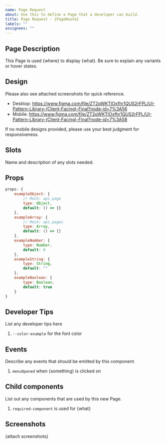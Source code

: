 ```yaml
---
name: Page Request
about: Use this to define a Page that a developer can build.
title: Page Request - {PageRoute}
labels: ""
assignees: ""
---
```


## Page Description

This Page is used {where} to display {what}. Be sure to explain any variants or hover states.

## Design

Please also see attached screenshots for quick reference.

-   Desktop: https://www.figma.com/file/ZT2qWKTlOxfhr1QUS2rFPL/UI-Pattern-Library-(Client-Facing)-Final?node-id=7%3A56
-   Mobile: https://www.figma.com/file/ZT2qWKTlOxfhr1QUS2rFPL/UI-Pattern-Library-(Client-Facing)-Final?node-id=7%3A58

If no mobile designs provided, please use your best judgment for responsiveness.

## Slots

Name and description of any slots needed.

## Props

```js
props: {
    exampleObject: {
        // Mock: api.page
        type: Object,
        default: () => {}
    },
    exampleArray: {
        // Mock: api.pages
        type: Array,
        default: () => []
    },
    exampleNumber: {
        type: Number,
        default: 0
    },
    exampleString: {
        type: String,
        default: ""
    },
    exampleBoolean: {
        type: Boolean,
        default: true
    }
}
```

## Developer Tips

List any developer tips here

1. `--color-example` for the font color

## Events

Describe any events that should be emitted by this component.

1. `menuOpened` when {something} is clicked on

## Child components

List out any components that are used by this new Page. 

1. `required-component` is used for {what}

## Screenshots

{attach screenshots}
